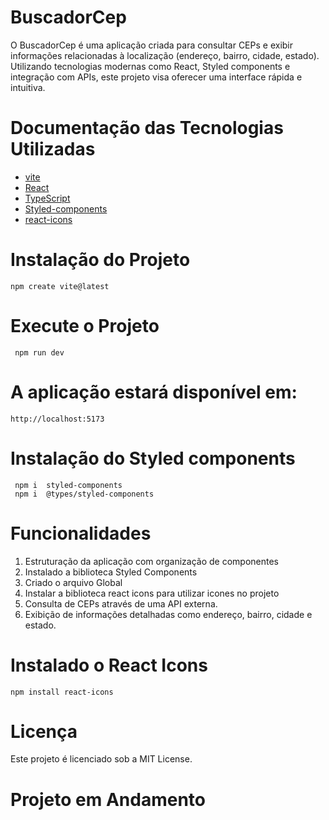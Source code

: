 # BuscadorCep

O BuscadorCep é uma aplicação criada para consultar CEPs e exibir informações relacionadas à localização (endereço, bairro, cidade, estado). Utilizando tecnologias modernas como React, Styled components e integração com APIs, este projeto visa oferecer uma interface rápida e intuitiva.

# Documentação das Tecnologias Utilizadas

  - [vite](https://vitejs.dev/)
  - [React](https://react.dev/)
  - [TypeScript](https://www.typescriptlang.org/)
  - [Styled-components](https://styled-components.com/)
  - [react-icons](https://react-icons.github.io/react-icons/)

# Instalação do Projeto

    npm create vite@latest

# Execute o Projeto

     npm run dev

# A aplicação estará disponível em:

    http://localhost:5173 

# Instalação do Styled components
     npm i  styled-components
     npm i  @types/styled-components
    


# Funcionalidades

1. Estruturação da aplicação com organização de componentes
2. Instalado a biblioteca Styled Components
3. Criado o arquivo Global
4. Instalar a biblioteca react icons para utilizar icones no projeto
5. Consulta de CEPs através de uma API externa.
6. Exibição de informações detalhadas como endereço, bairro, cidade e estado.


# Instalado o React Icons

    npm install react-icons

# Licença
Este projeto é licenciado sob a MIT License.


# Projeto em Andamento